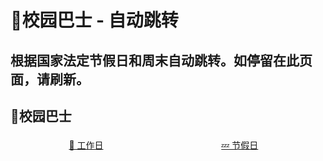 # 🚌校园巴士 - 自动跳转

## 根据国家法定节假日和周末自动跳转。如停留在此页面，请刷新。

## 🚌校园巴士

<div id="button-div">
<div class='bt-sub'><a href="./workday.html">💼 工作日</a></div>
<div class='bt-sub'><a href="./holiday.html">💤 节假日</a></div>
</div>

<!-- <ClientOnly> -->
<style>
.bt-sub {
    margin-top: 1%;
    display: inline-block;
    width: 48%;
    text-align: center;
}
</style>
<!-- </ClientOnly> -->


<script>
  export default {
    mounted () {
    function bus_redirect(){
        // JSON is from https://github.com/NateScarlet/holiday-cn
        // need to update by year.
        // Download the JSON to path "docs/.vuepress/public/YYYY.json"
        $.getJSON("/2024.json", function (data) {
            var day_map = {};
            for (let i = 0; i < data.days.length; i++) {
                day_map[data.days[i].date] = data.days[i].isOffDay;
            }
            var now_date = new Date();
            var ye = new Intl.DateTimeFormat('en', {year: 'numeric'}).format(now_date);
            var mo = new Intl.DateTimeFormat('en', {month: '2-digit'}).format(now_date);
            var da = new Intl.DateTimeFormat('en', {day: '2-digit'}).format(now_date);
            var day_key = `${ye}-${mo}-${da}`;
            var is_holiday;
            if (day_map[day_key] == null) {
                // 不在国家假日调整表里
                console.log("Not in GOV declaration");
                var day_in_week = now_date.getDay();
                var isWeekend = (day_in_week == 6) || (day_in_week == 0);
                // 6 = Saturday, 0 = Sunday
                is_holiday = isWeekend;
            } else {
                console.log("In GOV declaration");
                is_holiday = day_map[day_key];
            }
            if (is_holiday){
                console.log("节假日");
                location.href = "/transport/holiday.html";
            }else {
                console.log("工作日");
                location.href = "/transport/workday.html";
            }
        });
    }

    document.addEventListener('DOMContentLoaded', bus_redirect, false);

    $(document).ready(function () {
        bus_redirect();
    });
    setInterval(bus_redirect, 1000);
    }
  }
</script>
